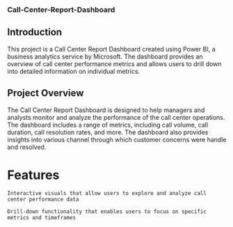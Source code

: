 ### Call-Center-Report-Dashboard
## Introduction
This project is a Call Center Report Dashboard created using Power BI, a business analytics service by Microsoft. 
The dashboard provides an overview of call center performance metrics and allows users to drill down into detailed information on individual metrics.
## Project Overview
The Call Center Report Dashboard is designed to help managers and analysts monitor and analyze the performance of the call center operations. 
The dashboard includes a range of metrics, including call volume, call duration, call resolution rates, and more. 
The dashboard also provides insights into various channel through which customer concerns were handle and resolved.
# Features
`Interactive visuals that allow users to explore and analyze call center performance data`

`Drill-down functionality that enables users to focus on specific metrics and timeframes`
